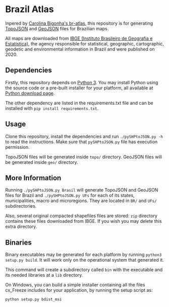 # Brazil Atlas

Inpered by [Carolina Bigonha's br-atlas](https://github.com/carolinabigonha/br-atlas), this repository is for generating [TopoJSON](https://github.com/mbostock/topojson) and [GeoJSON](https://geojson.org) files for Brazilian maps.

All maps are downloaded from [IBGE (Instituto Brasileiro de Geografia e Estatística)](http://www.ibge.gov.br/), the agency responsible for
statistical, geographic, cartographic, geodetic and environmental information
in Brazil and were published on 2020.

## Dependencies

Firstly, this repository depends on [Python 3](https://www.python.org/).
You may install Python using the source code or a pre-built
installer for your platform, all available at
[Python download page](https://www.python.org/downloads/).

The other dependency are listed in the requirements.txt file and can be installed with `pip install requirements.txt`.

## Usage

Clone this repository, install the dependencies and run `./pySHPtoJSON.py -h` to read the instructions. Make sure that `pySHPtoJSON.py` file has execution permission.

TopoJSON files will be generated inside `topo/` directory.
GeoJSON files will be generated inside `geo/` directory.

## More Information

Running `./pySHPtoJSON.py Brasil` will generate TopoJSON and GeoJSON files for
Brazil and  `./pySHPtoJSON.py UFs` for each of its states, municipalities, macro and microregions. They are located in `BR/` and `UFs/` subdirectories.

Also, several original compacted shapefiles files are stored: `zip` directory contains these files downloaded from IBGE. If you wish you may delete this extra directory.

## Binaries
Binary executables may be generated for each platform by running `python3 setup.py build`. It will work only on the operational system that generated it.

This command will create a subdirectory called `bin` with the executable and its needed libraries at  a `lib` directory.

On Windows, you can build a simple installer containing all the files cx_Freeze includes for your application, by running the setup script as:

`python setup.py bdist_msi`
